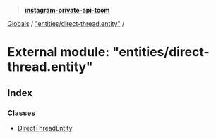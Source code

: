 > **[instagram-private-api-tcom](../README.md)**

[Globals](../README.md) / ["entities/direct-thread.entity"](_entities_direct_thread_entity_.md) /

# External module: "entities/direct-thread.entity"

## Index

### Classes

* [DirectThreadEntity](../classes/_entities_direct_thread_entity_.directthreadentity.md)